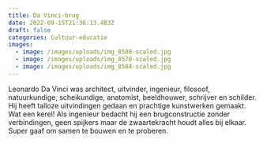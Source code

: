 ```yaml
---
title: Da Vinci-brug
date: 2022-09-15T21:36:13.483Z
draft: false
categories: Cultuur-educatie
images:
  - image: /images/uploads/img_8580-scaled.jpg
  - image: /images/uploads/img_8578-scaled.jpg
  - image: /images/uploads/img_8584-scaled.jpg
---
```

Leonardo Da Vinci was architect, uitvinder, ingenieur, filosoof, natuurkundige, scheikundige, anatomist, beeldhouwer, schrijver en schilder. Hij heeft talloze uitvindingen gedaan en prachtige kunstwerken gemaakt. Wat een kerel! Als ingenieur bedacht hij een brugconstructie zonder verbindingen, geen spijkers maar de zwaartekracht houdt alles bij elkaar. Super gaaf om samen te bouwen en te proberen.
